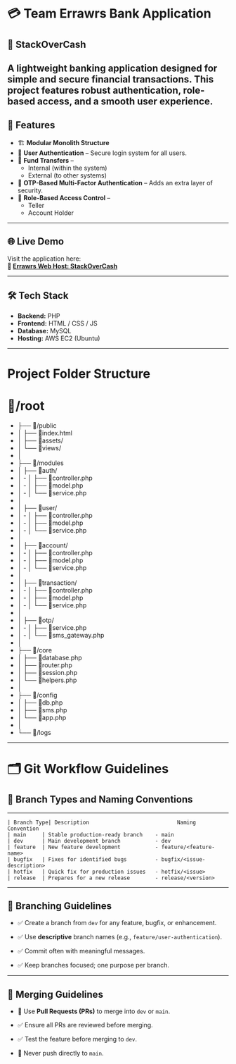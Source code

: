 # 💳 Team Errawrs Bank Application  
## 🏦 StackOverCash

A lightweight banking application designed for simple and secure financial transactions. This project features robust authentication, role-based access, and a smooth user experience.
---

## 🚀 Features
- 🏗️ **Modular Monolith Structure**
- 🔐 **User Authentication** – Secure login system for all users.  
- 🔁 **Fund Transfers** –  
  - Internal (within the system)  
  - External (to other systems)  
- 🔑 **OTP-Based Multi-Factor Authentication** – Adds an extra layer of security.  
- 👥 **Role-Based Access Control** –  
  - Teller  
  - Account Holder

---
## 🌐 Live Demo

Visit the application here:  
**🔗 [Errawrs Web Host: StackOverCash](https://www.stackovercash.site/)**

---

## 🛠️ Tech Stack

- **Backend:** PHP
- **Frontend:** HTML / CSS / JS  
- **Database:** MySQL
- **Hosting:** AWS EC2 (Ubuntu)  

---
# Project Folder Structure

# 📂/root
- ├── 📂/public              <!-- Public files (entry point) -->
- │   ├── 📄index.html       <!-- Main router or front controller -->
- │   ├── 📂assets/          <!-- CSS, JS, images -->
- │   └── 📂views/           <!-- HTML templates -->
- │
- ├── 📂/modules             <!-- Modular structure -->
- │   ├── 📂auth/            <!-- Login, register, OTP -->
- │   - │   ├── 📄controller.php
- │   - │   ├── 📄model.php
- │   - │   └── 📄service.php
- │
- │   ├── 📂user/            <!-- User management -->
- │   - │   ├── 📄controller.php
- │   - │   ├── 📄model.php
- │   - │   └── 📄service.php
- │
- │   ├── 📂account/         <!-- Bank accounts -->
- │   - │   ├── 📄controller.php
- │   - │   ├── 📄model.php
- │   - │   └── 📄service.php
- │
- │   ├── 📂transaction/     <!-- Fund transfers, history -->
- │   - │   ├── 📄controller.php
- │   - │   ├── 📄model.php
- │   - │   └── 📄service.php
- │
- │   ├── 📂otp/             <!-- OTP generation & validation -->
- │   - │   ├── 📄service.php
- │   - │   └── 📄sms_gateway.php
- │
- ├── 📂/core                <!-- Core system (reusable code) -->
- │   ├── 📄database.php     <!-- DB connection -->
- │   ├── 📄router.php       <!-- Simple routing logic -->
- │   ├── 📄session.php      <!-- Session/token logic -->
- │   └── 📄helpers.php      <!-- Utility functions -->
- │
- ├── 📂/config              <!-- Configuration files -->
- │   ├── 📄db.php
- │   ├── 📄sms.php
- │   └── 📄app.php
- │
- └── 📂/logs                <!-- Application logs -->

---
# 🗂️ Git Workflow Guidelines

## 🌿 Branch Types and Naming Conventions
--- 
`| Branch Type| Description                            Naming Convention`              
`| main     | Stable production-ready branch    - main`                   
`| dev      | Main development branch           - dev`                          
`| feature  | New feature development           - feature/<feature-name>`       
`| bugfix   | Fixes for identified bugs         - bugfix/<issue-description>`   
`| hotfix   | Quick fix for production issues   - hotfix/<issue>`               
`| release  | Prepares for a new release        - release/<version>`            

---

## 🔧 Branching Guidelines

- ✅ Create a branch from `dev` for any feature, bugfix, or enhancement.

- ✅ Use **descriptive** branch names (e.g., `feature/user-authentication`).

- ✅ Commit often with meaningful messages.

- ✅ Keep branches focused; one purpose per branch.

---

## 🔀 Merging Guidelines

- 🔁 Use **Pull Requests (PRs)** to merge into `dev` or `main`.

- ✅ Ensure all PRs are reviewed before merging.

- ✅ Test the feature before merging to `dev`.

- 🚫 Never push directly to `main`.
